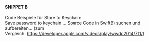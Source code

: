 <b>SNIPPET B</b>
<br><br>
Code Beispiele für Store to Keychain:
<br>
Save password to keychain ... Source Code in Swift(!) suchen und aufbereiten... (zum Vergleich: https://developer.apple.com/videos/play/wwdc2014/711/)
